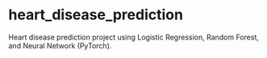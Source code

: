 # heart_disease_prediction
Heart disease prediction project using Logistic Regression, Random Forest, and Neural Network (PyTorch).
